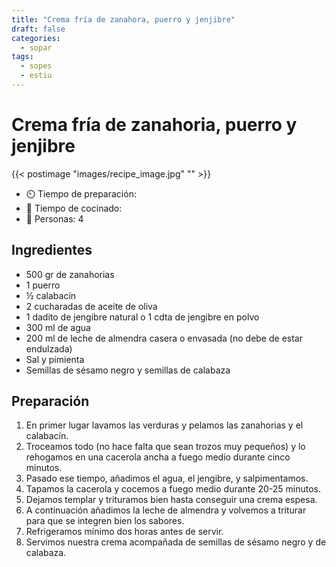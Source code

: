 ```yaml
---
title: "Crema fría de zanahora, puerro y jenjibre"
draft: false 
categories: 
  - sopar 
tags: 
  - sopes
  - estiu
---
```


# Crema fría de zanahoria, puerro y jenjibre 

{{< postimage "images/recipe_image.jpg" "" >}}


- ⏲️  Tiempo de preparación: 
- 🍳 Tiempo de cocinado: 
- 🍴 Personas: 4 

## Ingredientes

- 500 gr de zanahorias
- 1 puerro
- ½ calabacín
- 2 cucharadas de aceite de oliva
- 1 dadito de jengibre natural o 1 cdta de jengibre en polvo
- 300 ml de agua
- 200 ml de leche de almendra casera o envasada (no debe de estar endulzada)
- Sal y pimienta
- Semillas de sésamo negro y semillas de calabaza

## Preparación

1. En primer lugar lavamos las verduras y pelamos las zanahorias y el calabacín.
2. Troceamos todo (no hace falta que sean trozos muy pequeños) y lo rehogamos en una cacerola ancha a fuego medio durante cinco minutos.
3. Pasado ese tiempo, añadimos el agua, el jengibre, y salpimentamos.
4. Tapamos la cacerola y cocemos a fuego medio durante 20-25 minutos.
5. Dejamos templar y trituramos bien hasta conseguir una crema espesa.
6. A continuación añadimos la leche de almendra y volvemos a triturar para que se integren bien los sabores.
7. Refrigeramos mínimo dos horas antes de servir.
8. Servimos nuestra crema acompañada de semillas de sésamo negro y de calabaza.


